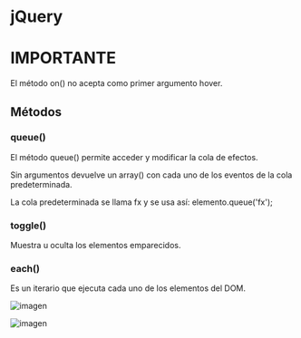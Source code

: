 # jQuery

# IMPORTANTE

El método on() no acepta como primer argumento hover.

## Métodos 

### queue()

El método queue() permite acceder y modificar la cola de efectos.

Sin argumentos devuelve un array() con cada uno de los eventos de la cola predeterminada.

La cola predeterminada se llama fx y se usa así: elemento.queue('fx');

### toggle()

Muestra u oculta los elementos emparecidos.

### each()

Es un iterario que ejecuta cada uno de los elementos del DOM.

![imagen](https://github.com/ERICKBOWSER/jQuery/assets/92431188/d11b942e-c86b-4518-a6f7-9262e7e62f2e)

![imagen](https://github.com/ERICKBOWSER/jQuery/assets/92431188/1a7579c1-266f-44b4-8c53-ff2d277cdca6)


